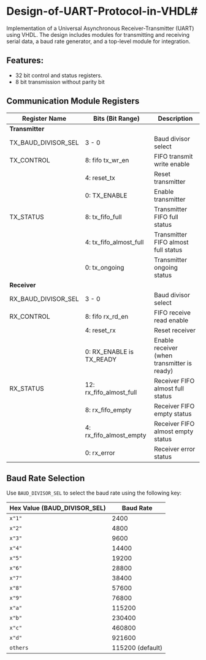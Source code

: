 # Design-of-UART-Protocol-in-VHDL#
Implementation of a Universal Asynchronous Receiver-Transmitter (UART) using VHDL. The design includes modules for transmitting and receiving serial data, a baud rate generator, and a top-level module for integration.

## Features:
- 32 bit control and status registers.
- 8 bit transmission without parity bit

## Communication Module Registers

| Register Name          | Bits (Bit Range)         | Description                                              |
|------------------------|--------------------------|----------------------------------------------------------|
| **Transmitter**        |                          |                                                          |
| TX_BAUD_DIVISOR_SEL    | 3 - 0                    | Baud divisor select                                      |
| TX_CONTROL             | 8: fifo tx_wr_en         | FIFO transmit write enable                               |
|                        | 4: reset_tx              | Reset transmitter                                        |
|                        | 0: TX_ENABLE             | Enable transmitter                                      |
| TX_STATUS              | 8: tx_fifo_full          | Transmitter FIFO full status                             |
|                        | 4: tx_fifo_almost_full   | Transmitter FIFO almost full status                      |
|                        | 0: tx_ongoing            | Transmitter ongoing status                               |
| **Receiver**           |                          |                                                          |
| RX_BAUD_DIVISOR_SEL    | 3 - 0                    | Baud divisor select                                      |
| RX_CONTROL             | 8: fifo rx_rd_en         | FIFO receive read enable                                 |
|                        | 4: reset_rx              | Reset receiver                                           |
|                        | 0: RX_ENABLE is TX_READY | Enable receiver (when transmitter is ready)              |
| RX_STATUS              | 12: rx_fifo_almost_full  | Receiver FIFO almost full status                          |
|                        | 8: rx_fifo_empty         | Receiver FIFO empty status                               |
|                        | 4: rx_fifo_almost_empty  | Receiver FIFO almost empty status                        |
|                        | 0: rx_error              | Receiver error status                                    |

## Baud Rate Selection

Use `BAUD_DIVISOR_SEL` to select the baud rate using the following key:

| Hex Value (BAUD_DIVISOR_SEL) | Baud Rate  |
|------------------------------|------------|
| `x"1"`                       | 2400       |
| `x"2"`                       | 4800       |
| `x"3"`                       | 9600       |
| `x"4"`                       | 14400      |
| `x"5"`                       | 19200      |
| `x"6"`                       | 28800      |
| `x"7"`                       | 38400      |
| `x"8"`                       | 57600      |
| `x"9"`                       | 76800      |
| `x"a"`                       | 115200     |
| `x"b"`                       | 230400     |
| `x"c"`                       | 460800     |
| `x"d"`                       | 921600     |
| `others`                     | 115200 (default) |
